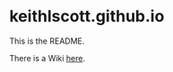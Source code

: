 # keithlscott.github.io

This is the README.

There is a Wiki [here](https://github.com/keithlscott/keithlscott.github.io/wiki).
